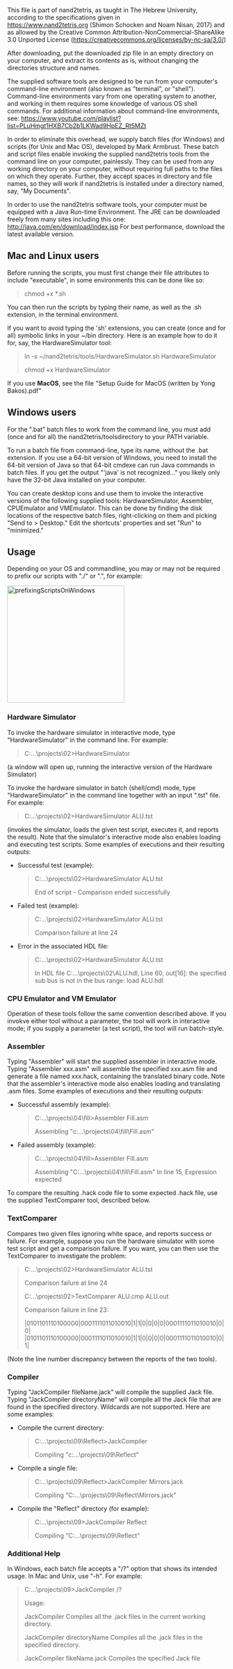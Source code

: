This file is part of nand2tetris, as taught in The Hebrew University,
according to the specifications given in  
https://www.nand2tetris.org (Shimon Schocken and Noam Nisan, 2017)
and as allowed by the Creative Common Attribution-NonCommercial-ShareAlike 3.0 
Unported License (https://creativecommons.org/licenses/by-nc-sa/3.0/)

After downloading, put the downloaded zip file in an empty directory on your
computer, and extract its contents as is, without changing the directories
structure and names.

The supplied software tools are designed to be run from your computer's 
command-line environment (also known as "terminal", or "shell"). Command-line 
environments vary from one operating system to another, and working in them 
requires some knowledge of various OS shell commands. For additional 
information about command-line environments, see: 
https://www.youtube.com/playlist?list=PLuHmgt1HXB7Cb2b1LKWad9HpEZ_Rt5MZt

In order to eliminate this overhead, we supply batch files (for Windows) and 
scripts (for Unix and Mac OS), developed by Mark Armbrust. These batch and 
script files enable invoking the supplied nand2tetris tools from the command 
line on your computer, painlessly. They can be used from any working directory 
on your computer, without requiring full paths to the files on which they 
operate. Further, they accept spaces in directory and file names, so they will 
work if nand2tetris is installed under a directory named, say, "My Documents".

In order to use the nand2tetris software tools, your computer must be equipped
with a Java Run-time Environment. The JRE can be downloaded freely from many
sites including this one: http://java.com/en/download/index.jsp
For best performance, download the latest available version.

## Mac and Linux users
Before running the scripts, you must first change their file attributes to 
include "executable", in some environments this can be done like so:
> chmod +x *.sh

You can then run the scripts by typing their name, as 
well as the .sh extension, in the terminal environment.

If you want to avoid typing the 'sh' extensions, you can create (once and for 
all) symbolic links in your ~/bin directory. Here is an example how to do it for,
say, the HardwareSimulator tool:
> ln -s ~/nand2tetris/tools/HardwareSimulator.sh HardwareSimulator
>
> chmod +x HardwareSimulator

If you use **MacOS**, see the file "Setup Guide for MacOS (written by Yong Bakos).pdf"

## Windows users
For the ".bat" batch files to work from the command line, you must add (once and for 
all) the nand2tetris/toolsdirectory to your PATH variable.

To run a batch file from command-line, type its name, without the .bat extension.
If you use a 64-bit version of Windows, you need to install the 64-bit version of 
Java so that 64-bit cmdexe can run Java commands in batch files. If you get the 
output "'java' is not recognized..." you likely only have the 32-bit Java 
installed on your computer.

You can create desktop icons and use them to invoke the interactive versions of 
the following supplied tools: HardwareSimulator, Assembler, CPUEmulator and VMEmulator. 
This can be done by finding the disk locations of the respective batch files, 
right-clicking on them and picking "Send to > Desktop." Edit the shortcuts' properties 
and set "Run" to "minimized."

## Usage
Depending on your OS and commandline, you may or may not be required to prefix 
our scripts with "./" or ".\", for example:

<img width="269" alt="prefixingScriptsOnWindows" src="https://user-images.githubusercontent.com/12000894/145036984-da96e986-f731-405d-b150-42d56aca102b.png">

### Hardware Simulator
To invoke the hardware simulator in interactive mode, type "HardwareSimulator" 
in the command line. For example:
> C:\...\projects\02>HardwareSimulator

(a window will open up, running the interactive version of the Hardware Simulator)

To invoke the hardware simulator in batch (shell/cmd) mode, type 
"HardwareSimulator" in the command line together with an input ".tst" file.
For example:
> C:\...\projects\02>HardwareSimulator ALU.tst

(invokes the simulator, loads the given test script, executes it, and reports the 
result). Note that the simulator's interactive mode also enables loading and executing 
test scripts. Some examples of executions and their resulting outputs:

- Successful test (example):
  > C:\...\projects\02>HardwareSimulator ALU.tst
  > 
  > End of script - Comparison ended successfully
- Failed test (example):
  > C:\...\projects\02>HardwareSimulator ALU.tst
  > 
  > Comparison failure at line 24
- Error in the associated HDL file:
  > C:\...\projects\02>HardwareSimulator ALU.tst
  > 
  > In HDL file C:\...\projects\02\ALU.hdl, Line 60, out[16]: the specified sub bus is not in the bus range: load ALU.hdl

### CPU Emulator and VM Emulator 
Operation of these tools follow the same convention described above. If you invokve 
either tool without a parameter, the tool will work in interactive mode; if you supply 
a parameter (a test script), the tool will run batch-style.

### Assembler
Typing "Assembler" will start the supplied assembler in interactive mode. Typing 
"Assembler xxx.asm" will assemble the specified xxx.asm file and generate a file named 
xxx.hack, containing the translated binary code. Note that the assembler's interactive 
mode also enables loading and translating .asm files.  Some examples of executions and 
their resulting outputs:

- Successful assembly (example):
  > C:\...\projects\04\fill>Assembler Fill.asm 
  > 
  > Assembling "c:\...\projects\04\fill\Fill.asm"
- Failed assembly (example):
  > C:\...\projects\04\fill>Assembler Fill.asm 
  > 
  > Assembling "C:\...\projects\04\fill\Fill.asm" In line 15, Expression expected

To compare the resulting .hack code file to some expected .hack file, use the supplied 
TextComparer tool, described below.

### TextComparer
Compares two given files ignoring white space, and reports success or failure. For 
example, suppose you run the hardware simulator with some test script and get a 
comparison failure. If you want, you can then use the TextComparer to investigate the 
problem:
> C:\...\projects\02>HardwareSimulator ALU.tst
> 
> Comparison failure at line 24
> 
> C:\...\projects\02>TextComparer ALU.cmp ALU.out
> 
> Comparison failure in line 23:
> 
> |0101101110100000|0001111011010010|1|1|0|0|0|0|0001111011010010|0|0| |0101101110100000|0001111011010010|1|1|0|0|0|0|0001111011010010|0|1|

(Note the line number discrepancy between the reports of the two tools).

### Compiler
Typing "JackCompiler fileName.jack" will compile the supplied Jack file. Typing 
"JackCompiler directoryName" will compile all the Jack file that are found in the 
specified directory. Wildcards are not supported. Here are some examples:

- Compile the current directory:
  > C:\...\projects\09\Reflect>JackCompiler
  > 
  > Compiling "c:\...\projects\09\Reflect"
- Compile a single file:
  > C:\...\projects\09\Reflect>JackCompiler Mirrors.jack 
  > 
  > Compiling "C:\...\projects\09\Reflect\Mirrors.jack"
- Compile the "Reflect" directory (for example):
  > C:\...\projects\09>JackCompiler Reflect
  > 
  > Compiling "C:\...\projects\09\Reflect"

### Additional Help
In Windows, each batch file accepts a "/?" option that shows its intended usage. In 
Mac and Unix, use "-h". For example:
> C:\...\projects\09>JackCompiler /?
> 
> Usage:
> 
> JackCompiler Compiles all the .jack files in the current working directory.
> 
> JackCompiler directoryName Compiles all the .jack files in the specified directory.
> 
> JackCompiler fikeName.jack Compiles the specified Jack file
